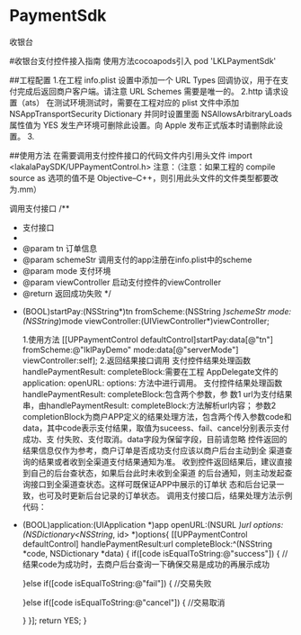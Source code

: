 # PaymentSdk
收银台

#收银台支付控件接入指南
使用方法cocoapods引入
  pod 'LKLPaymentSdk'
  
##工程配置
1.在工程 info.plist 设置中添加一个 URL Types 回调协议，用于在支付完成后返回商户客户端。请注意 URL Schemes 需要是唯一的。
2.http 请求设置（ats）
在测试环境测试时，需要在工程对应的 plist 文件中添加 NSAppTransportSecurity Dictionary 并同时设置里面 NSAllowsArbitraryLoads 属性值为 YES
发生产环境可删除此设置。向 Apple 发布正式版本时请删除此设置。
3.

##使用方法
在需要调用支付控件接口的代码文件内引用头文件 
import <lakalaPaySDK/UPPaymentControl.h>
注意：（注意：如果工程的 compile source as 选项的值不是 Objective–C++，则引用此头文件的文件类型都要改为.mm）


调用支付接口
/**
 *  支付接口
 *
 *  @param tn             订单信息
 *  @param schemeStr      调用支付的app注册在info.plist中的scheme
 *  @param mode           支付环境
 *  @param viewController 启动支付控件的viewController
 *  @return 返回成功失败
 */
- (BOOL)startPay:(NSString*)tn
      fromScheme:(NSString *)schemeStr
            mode:(NSString*)mode
  viewController:(UIViewController*)viewController;
  
  1.使用方法
    [[UPPaymentControl defaultControl]startPay:data[@"tn"] fromScheme:@"lklPayDemo" mode:data[@"serverMode"] viewController:self];
2.返回结果接口调用
支付控件结果处理函数handlePaymentResult: completeBlock:需要在工程 AppDelegate文件的application: openURL: options: 方法中进行调用。 支付控件结果处理函数handlePaymentResult: completeBlock:包含两个参数，参 数1 url为支付结果串，由handlePaymentResult: completeBlock:方法解析url内容； 参数2 completionBlock为商户APP定义的结果处理方法，包含两个传入参数code和 data，其中code表示支付结果，取值为suceess、fail、cancel分别表示支付成功、支 付失败、支付取消。data字段为保留字段，目前请忽略
控件返回的结果信息仅作为参考，商户订单是否成功支付应该以商户后台主动到全 渠道查询的结果或者收到全渠道支付结果通知为准。 收到控件返回结果后，建议直接到自己的后台查状态，如果后台此时未收到全渠道 的后台通知，则主动发起查询接口到全渠道查状态。这样可既保证APP中展示的订单状 态和后台记录一致，也可及时更新后台记录的订单状态。 调用支付接口后，结果处理方法示例代码：
- (BOOL)application:(UIApplication *)app openURL:(NSURL *)url options:(NSDictionary<NSString*, id> *)options{
    [[UPPaymentControl defaultControl] handlePaymentResult:url completeBlock:^(NSString *code, NSDictionary *data) {
    if([code isEqualToString:@"success"]) { //结果code为成功时，去商户后台查询一下确保交易是成功的再展示成功
        
    }else if([code isEqualToString:@"fail"]) { //交易失败
        
    }else if([code isEqualToString:@"cancel"]) { //交易取消
        
    }
    }];
    return YES;
}
    
    


